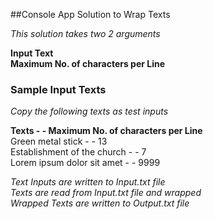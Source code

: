 ##Console App Solution to Wrap Texts

*This solution takes two 2 arguments*

**Input Text**<br />
**Maximum No. of characters per Line**

### Sample Input Texts

*Copy the following texts as test inputs*

**Texts                           -             -      Maximum No. of characters per Line** <br />
Green metal  stick              -                -            13<br />
Establishment of the church     -                  -           7<br />
Lorem ipsum
dolor sit amet                    -                  -        9999<br />


*Text Inputs are written to Input.txt file*<br />
*Texts are read from Input.txt file and wrapped*<br />
*Wrapped Texts are written to Output.txt file*<br />
